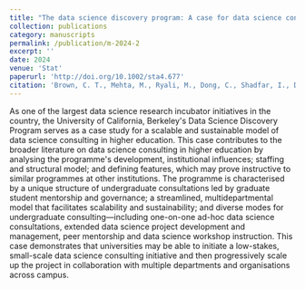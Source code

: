```yaml
---
title: "The data science discovery program: A case for data science consulting in higher education"
collection: publications
category: manuscripts
permalink: /publication/m-2024-2
excerpt: ''
date: 2024
venue: 'Stat'
paperurl: 'http://doi.org/10.1002/sta4.677'
citation: 'Brown, C. T., Mehta, M., Ryali, M., Dong, C., Shadfar, I., Dominquez Davalos, J., Culich, A., & Suen, A. (2024). The data science discovery program: A case for data science consulting in higher education. Stat, 13(2). http://doi.org/10.1002/sta4.677.'
---
```


As one of the largest data science research incubator initiatives in the country, the University of California, Berkeley's Data Science Discovery Program serves as a case study for a scalable and sustainable model of data science consulting in higher education. This case contributes to the broader literature on data science consulting in higher education by analysing the programme's development, institutional influences; staffing and structural model; and defining features, which may prove instructive to similar programmes at other institutions. The programme is characterised by a unique structure of undergraduate consultations led by graduate student mentorship and governance; a streamlined, multidepartmental model that facilitates scalability and sustainability; and diverse modes for undergraduate consulting—including one-on-one ad-hoc data science consultations, extended data science project development and management, peer mentorship and data science workshop instruction. This case demonstrates that universities may be able to initiate a low-stakes, small-scale data science consulting initiative and then progressively scale up the project in collaboration with multiple departments and organisations across campus.

